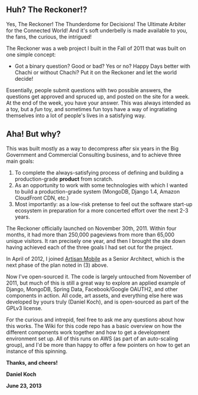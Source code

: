 ## Huh? The Reckoner!?

Yes, The Reckoner!  The Thunderdome for Decisions!  The Ultimate Arbiter for the Connected World!  And it's soft underbelly is made available to you, the fans, the curious, the intrigued!

The Reckoner was a web project I built in the Fall of 2011 that was built on one simple concept:

* Got a binary question?  Good or bad?  Yes or no?  Happy Days better with Chachi or without Chachi?  Put it on the Reckoner and let the world decide!
 
Essentially, people submit questions with two possible answers, the questions get approved and spruced up, and posted on the site for a week.  At the end of the week, you have your answer.  This was always intended as a toy, but a *fun* toy, and sometimes fun toys have a way of ingratiating themselves into a lot of people's lives in a satisfying way.

## Aha! But why?

This was built mostly as a way to decompress after six years in the Big Government and Commercial Consulting business, and to achieve three main goals:

1. To complete the always-satisfying process of defining and building a production-grade **product** from scratch.
2. As an opportunity to work with some technologies with which I wanted to build a production-grade system (MongoDB, Django 1.4, Amazon CloudFront CDN, etc.)
3. Most importantly: as a low-risk pretense to feel out the software start-up ecosystem in preparation for a more concerted effort over the next 2-3 years.
 
The Reckoner officially launched on November 30th, 2011.  Within four months, it had more than 250,000 pageviews from more than 65,000 unique visitors.  It ran precisely one year, and then I brought the site down having achieved each of the three goals I had set out for the project.

In April of 2012, I joined [Artisan Mobile](www.useartisan.com) as a Senior Architect, which is the next phase of the plan noted in (3) above.

Now I've open-sourced it.  The code is largely untouched from November of 2011, but much of this is still a great way to explore an applied example of Django, MongoDB, Spring Data, Facebook/Google OAUTH2, and other components in action.  All code, art assets, and everything else here was developed by yours truly (Daniel Koch), and is open-sourced as part of the GPLv3 license.

For the curious and intrepid, feel free to ask me any questions about how this works.  The Wiki for this code repo has a basic overview on how the different components work together and how to get a development environment set up.  All of this runs on AWS (as part of an auto-scaling group), and I'd be more than happy to offer a few pointers on how to get an instance of this spinning.

**Thanks, and cheers!**

__Daniel Koch__

__June 23, 2013__
